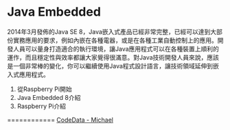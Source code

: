 Java Embedded
============

2014年3月發佈的Java SE 8，Java嵌入式產品已經非常完整，已經可以達到大部份實務應用的要求，例如內嵌在各種電器，或是在各種工業自動控制上的應用。開發人員可以量身打造適合的執行環境，讓Java應用程式可以在各種裝置上順利的運作，而且穩定性與效率都讓大家覺得很滿意。對Java技術開發人員來說，應該是一個非常棒的變化，你可以繼續使用Java程式設計語言，讓技術領域延伸到嵌入式應用程式。

1. 從Raspberry Pi開始
2. Java Embedded 8介紹
3. Raspberry Pi介紹

============
[CodeData - Michael](http://www.codedata.com.tw/author/michael)
